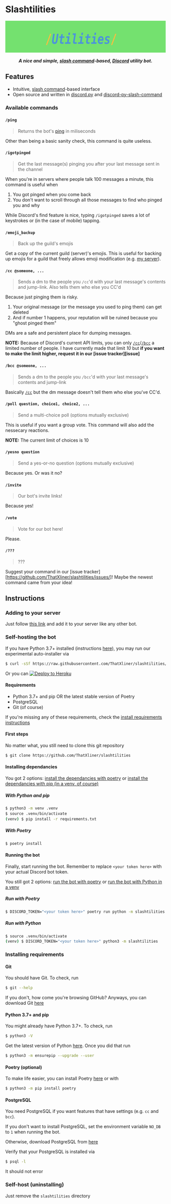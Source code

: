 # Slashtilities
<center>

<img src="./assets/banner.png" height="100"></img>

***A nice and simple, [slash command](https://discord.com/developers/docs/interactions/slash-commands#slash-commands)-based, [Discord](https://discord.com/) utility bot.***

</center>

## Features

 - Intuitive, [slash command](https://discord.com/developers/docs/interactions/slash-commands#slash-commands)-based interface
 - Open source and written in [discord.py](https://discordpy.readthedocs.io/) and [discord-py-slash-command](https://discord-py-slash-command.readthedocs.io)

### Available commands
#### `/ping`

> Returns the bot's [ping](https://www.rtr.at/TKP/service/rtr-nettest/help/test_result/netztestfaq_testergebnis_0300.en.html) in miliseconds

Other than being a basic sanity check, this command is quite useless.

#### `/igotpinged`

> Get the last message(s) pinging you after your last message sent in the channel

When you're in servers where people talk 100 messages a minute, this command is useful when

1. You got pinged when you come back
2. You don't want to scroll through all those messages to find who pinged you and why

While Discord's find feature is nice, typing `/igotpinged` saves a lot of keystrokes or (in the case of mobile) tapping.

#### `/emoji_backup`

> Back up the guild's emojis

Get a copy of the current guild (server)'s emojis. This is useful for backing up emojis for a guild that freely allows emoji modification (e.g. [my server](https://thatxliner.github.io/discord/server.html)).

#### `/cc @someone, ...`

> Sends a dm to the people you `/cc`'d with your last message's contents and jump-link. Also tells them who else you CC'd

Because just pinging them is risky.

1. Your original message (or the message you used to ping them) can get deleted
2. And if number 1 happens, your reputation will be ruined because you "ghost pinged them"

DMs are a safe and persistent place for dumping messages.

**NOTE:** Because of Discord's current API limits, you can only [`/cc`](#cc-someone-)/[`/bcc`](#bcc-someone-) a limited number of people. I have currently made that limit *10* but **if you want to make the limit higher, request it in our [issue tracker][issue]**

#### `/bcc @someone, ...`

> Sends a dm to the people you `/bcc`'d with your last message's contents and jump-link

Basically [`/cc`](#cc-someone-) but the dm message doesn't tell them who else you've CC'd.

#### `/poll question, choice1, choice2, ...`

> Send a multi-choice poll (options mutually exclusive)

This is useful if you want a group vote. This command will also add the nessecary reactions.

**NOTE:** The current limit of choices is 10

#### `/yesno question`

> Send a yes-or-no question (options mutually exclusive)

Because yes. Or was it no?

#### `/invite`

> Our bot's invite links!

Because yes!

#### `/vote`

> Vote for our bot here!

Please.

#### `/???`

> ???

Suggest your command in our [issue tracker][https://github.com/ThatXliner/slashtilities/issues/]! Maybe the newest command came from your idea!
## Instructions

### Adding to your server

Just follow [this link](https://thatxliner.github.io/discord/bots/slashtilities.html) and add it to your server like any other bot.

### Self-hosting the bot

If you have Python 3.7+ installed (instructions [here](#python-37-and-pip)), you may run our experimental auto-installer via

```bash
$ curl -sSf https://raw.githubusercontent.com/ThatXliner/slashtilities/master/autoselfhost.py | python3 -
```

Or you can [![Deploy to Heroku](https://www.herokucdn.com/deploy/button.svg)](https://heroku.com/deploy?template=https://github.com/ThatXliner/slashtilities)

#### Requirements

 - Python 3.7+ and pip OR the latest stable version of Poetry
 - PostgreSQL
 - Git (of course)

If you're missing any of these requirements, check the [install requirements instructions](#installing-requirements)

#### First steps

No matter what, you still need to clone this git repository

```bash
$ git clone https://github.com/ThatXliner/slashtilities
```

#### Installing dependancies

You got 2 options: [install the dependancies with poetry](#with-poetry) or [install the dependancies with pip (in a venv, of course)](#with-python-and-pip)

##### With Python and pip

```bash
$ python3 -m venv .venv
$ source .venv/bin/activate
(venv) $ pip install -r requirements.txt
```

##### With Poetry

```bash
$ poetry install
```

#### Running the bot

Finally, start running the bot. Remember to replace `<your token here>` with your actual Discord bot token.

You still got 2 options: [run the bot with poetry](#run-with-poetry) or [run the bot with Python in a venv](#run-with-python)


##### Run with Poetry

```bash
$ DISCORD_TOKEN="<your token here>" poetry run python -m slashtilities
```

##### Run with Python

```bash
$ source .venv/bin/activate
(venv) $ DISCORD_TOKEN="<your token here>" python3 -m slashtilities
```

### Installing requirements

#### Git

You should have Git. To check, run

```bash
$ git --help
```

If you don't, how come you're browsing GitHub? Anyways, you can download Git [here](https://git-scm.com/downloads)

#### Python 3.7+ and pip

You might already have Python 3.7+. To check, run

```bash
$ python3 -V
```

Get the latest version of Python [here](https://www.python.org/downloads/). Once you did that run

```bash
$ python3 -m ensurepip --upgrade --user
```

#### Poetry (optional)

To make life easier, you can install Poetry [here](https://python-poetry.org/docs/#installation) or with

```bash
$ python3 -m pip install poetry
```

#### PostgreSQL

You need PostgreSQL if you want features that have settings (e.g. `cc` and `bcc`).

If you don't want to install PostgreSQL, set the environment variable `NO_DB` to `1` when running the bot.

Otherwise, download PostgreSQL from [here](https://www.postgresql.org/download/)

Verify that your PostgreSQL is installed via

```bash
$ psql -l
```

It should not error

### Self-host (uninstalling)

Just remove the `slashtilities` directory
